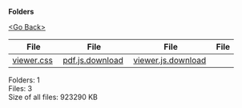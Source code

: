 **Folders**

[&lt;Go Back&gt;](../right.html)

  

<table><thead><tr class="header"><th><strong>File</strong></th><th><strong>File</strong></th><th><strong>File</strong></th><th><strong>File</strong></th></tr></thead><tbody><tr class="odd"><td><a href="viewer.css">viewer.css</a> </td><td><a href="pdf.js.download">pdf.js.download</a> </td><td><a href="viewer.js.download">viewer.js.download</a> </td><td></td></tr></tbody></table>

Folders: 1  
Files: 3  
Size of all files: 923290 KB
